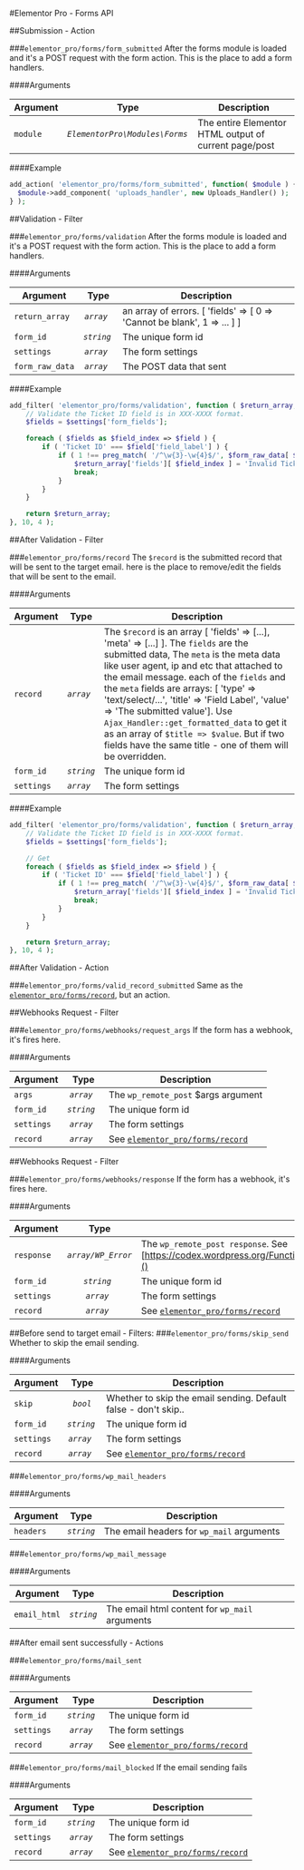 #Elementor Pro - Forms API

##Submission - Action

###`elementor_pro/forms/form_submitted`
After the forms module is loaded and it's a POST request with the form action.
This is the place to add a form handlers. 

####Arguments

Argument          | Type                             | Description
------------      | :------:                         | ---------------------------------------------
`module`          | *`ElementorPro\Modules\Forms `*  | The entire Elementor HTML output of current page/post
 
####Example

```php
add_action( 'elementor_pro/forms/form_submitted', function( $module ) {
  $module->add_component( 'uploads_handler', new Uploads_Handler() );
} );
```

##Validation - Filter

###`elementor_pro/forms/validation`
After the forms module is loaded and it's a POST request with the form action.
This is the place to add a form handlers. 

####Arguments

Argument        | Type        | Description
------------    | :--------:  | ---------------------------------------------
`return_array`  | *`array `*  | an array of errors. [ 'fields' => [ 0 => 'Cannot be blank', 1 => ... ]  ]
`form_id`       | *`string `* | The unique form id
`settings`      | *`array `*  | The form settings
`form_raw_data` | *`array `*  | The POST data that sent
 
####Example

```php
add_filter(	'elementor_pro/forms/validation', function ( $return_array, $form_id, $settings, $form_raw_data ) {
	// Validate the Ticket ID field is in XXX-XXXX format.
	$fields = $settings['form_fields'];

	foreach ( $fields as $field_index => $field ) {
		if ( 'Ticket ID' === $field['field_label'] ) {
			if ( 1 !== preg_match( '/^\w{3}-\w{4}$/', $form_raw_data[ $field_index ] ) ) {
				$return_array['fields'][ $field_index ] = 'Invalid Ticket ID, it must be in the format XXX-XXXX';
				break;
			}
		}
	}

	return $return_array;
}, 10, 4 );
```

##After Validation - Filter

###`elementor_pro/forms/record`
The `$record` is the submitted record that will be sent to the target email. 
here is the place to remove/edit the fields that will be sent to the email.

####Arguments

Argument        | Type        | Description
------------    | :--------:  | ---------------------------------------------
`record`        | *`array `*  | The `$record` is an array [ 'fields' => [...], 'meta' => [...] ]. The `fields` are the submitted data, The `meta` is the meta data like user agent, ip and etc that attached to the email message. each of the `fields` and the `meta` fields are arrays: [ 'type' => 'text/select/...', 'title' => 'Field Label', 'value' => 'The submitted value']. Use `Ajax_Handler::get_formatted_data` to get it as an array of `$title => $value`. But if two fields have the same title - one of them will be overridden.
`form_id`       | *`string `* | The unique form id
`settings`      | *`array `*  | The form settings

####Example

```php
add_filter(	'elementor_pro/forms/validation', function ( $return_array, $form_id, $settings, $form_raw_data ) {
	// Validate the Ticket ID field is in XXX-XXXX format.
	$fields = $settings['form_fields'];

	// Get
	foreach ( $fields as $field_index => $field ) {
		if ( 'Ticket ID' === $field['field_label'] ) {
			if ( 1 !== preg_match( '/^\w{3}-\w{4}$/', $form_raw_data[ $field_index ] ) ) {
				$return_array['fields'][ $field_index ] = 'Invalid Ticket ID, it must be in the format XXX-XXXX';
				break;
			}
		}
	}

	return $return_array;
}, 10, 4 );
```

##After Validation - Action

###`elementor_pro/forms/valid_record_submitted`
Same as the [`elementor_pro/forms/record`](###`elementor_pro/forms/record`), but an action.

##Webhooks Request - Filter 

###`elementor_pro/forms/webhooks/request_args`
If the form has a webhook, it's fires here.

####Arguments

Argument   | Type        | Description
---------- | :--------:  | ---------------------------------------------
`args`     | *`array `*  | The `wp_remote_post` $args argument
`form_id`  | *`string `* | The unique form id
`settings` | *`array `*  | The form settings
`record`   | *`array `*  | See [`elementor_pro/forms/record`](###`elementor_pro/forms/record`)

##Webhooks Request - Filter 

###`elementor_pro/forms/webhooks/response`
If the form has a webhook, it's fires here.

####Arguments

Argument   | Type        | Description
---------- | :--------:  | ---------------------------------------------
`response`     | *`array/WP_Error `*  | The `wp_remote_post response`. See [https://codex.wordpress.org/Function_Reference/wp_remote_retrieve_response_message]()
`form_id`  | *`string `* | The unique form id
`settings` | *`array `*  | The form settings
`record`   | *`array `*  | See [`elementor_pro/forms/record`](###`elementor_pro/forms/record`)


##Before send to target email - Filters:
###`elementor_pro/forms/skip_send`
Whether to skip the email sending.

####Arguments

Argument   | Type        | Description
---------- | :--------:  | ---------------------------------------------
`skip`    | *`bool`*    | Whether to skip the email sending. Default false - don't skip..
`form_id`  | *`string `* | The unique form id
`settings` | *`array `*  | The form settings
`record`   | *`array `*  | See [`elementor_pro/forms/record`](###`elementor_pro/forms/record`)

###`elementor_pro/forms/wp_mail_headers`

####Arguments

Argument   | Type        | Description
---------- | :--------:  | ---------------------------------------------
`headers`  | *`string`*  | The email headers for `wp_mail` arguments

###`elementor_pro/forms/wp_mail_message`

####Arguments

Argument   | Type        | Description
---------- | :--------:  | ---------------------------------------------
`email_html`  | *`string`*  | The email html content for `wp_mail` arguments


##After email sent successfully - Actions

###`elementor_pro/forms/mail_sent`

####Arguments

Argument   | Type        | Description
---------- | :--------:  | ---------------------------------------------
`form_id`  | *`string `* | The unique form id
`settings` | *`array `*  | The form settings
`record`   | *`array `*  | See [`elementor_pro/forms/record`](###`elementor_pro/forms/record`)

###`elementor_pro/forms/mail_blocked`
If the email sending fails

####Arguments

Argument   | Type        | Description
---------- | :--------:  | ---------------------------------------------
`form_id`  | *`string `* | The unique form id
`settings` | *`array `*  | The form settings
`record`   | *`array `*  | See [`elementor_pro/forms/record`](###`elementor_pro/forms/record`)